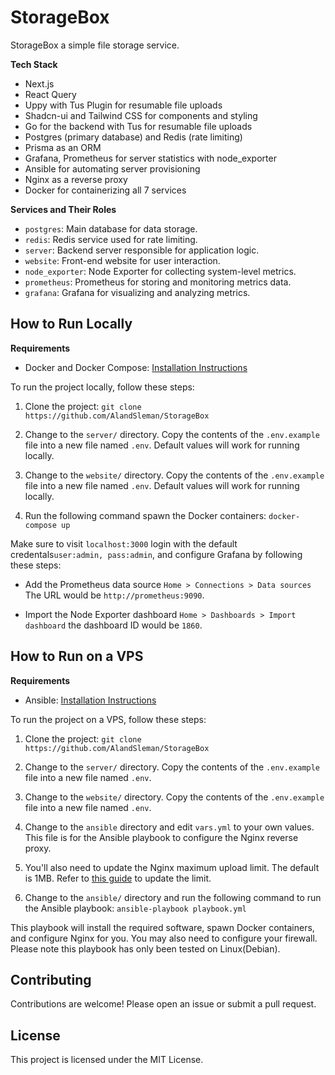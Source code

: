 # StorageBox

StorageBox a simple file storage service.

**Tech Stack**

- Next.js
- React Query
- Uppy with Tus Plugin for resumable file uploads
- Shadcn-ui and Tailwind CSS for components and styling
- Go for the backend with Tus for resumable file uploads
- Postgres (primary database) and Redis (rate limiting)
- Prisma as an ORM
- Grafana, Prometheus for server statistics with node_exporter
- Ansible for automating server provisioning
- Nginx as a reverse proxy
- Docker for containerizing all 7 services

**Services and Their Roles**

- `postgres`: Main database for data storage.
- `redis`: Redis service used for rate limiting.
- `server`: Backend server responsible for application logic.
- `website`: Front-end website for user interaction.
- `node_exporter`: Node Exporter for collecting system-level metrics.
- `prometheus`: Prometheus for storing and monitoring metrics data.
- `grafana`: Grafana for visualizing and analyzing metrics.




## How to Run Locally

**Requirements**

- Docker and Docker Compose: [Installation Instructions](https://docs.docker.com/get-docker/)

To run the project locally, follow these steps:

1. Clone the project: `git clone https://github.com/AlandSleman/StorageBox`

2. Change to the `server/` directory. Copy the contents of the `.env.example` file into a new file named `.env`. Default values will work for running locally.

3. Change to the `website/` directory. Copy the contents of the `.env.example` file into a new file named `.env`. Default values will work for running locally.

4. Run the following command spawn the Docker containers: `docker-compose up`


Make sure to visit `localhost:3000` login with the default credentals`user:admin, pass:admin`, and configure Grafana by following these steps:

- Add the Prometheus data source `Home > Connections > Data sources` The URL would be `http://prometheus:9090`.

- Import the Node Exporter dashboard `Home > Dashboards > Import dashboard` the dashboard ID would be `1860`.

## How to Run on a VPS

**Requirements**

- Ansible: [Installation Instructions](https://docs.ansible.com/ansible/latest/installation_guide/intro_installation.html)

To run the project on a VPS, follow these steps:

1. Clone the project: `git clone https://github.com/AlandSleman/StorageBox`

2. Change to the `server/` directory. Copy the contents of the `.env.example` file into a new file named `.env`.

3. Change to the `website/` directory. Copy the contents of the `.env.example` file into a new file named `.env`.

4. Change to the `ansible` directory and edit `vars.yml` to your own values. This file is for the Ansible playbook to configure the Nginx reverse proxy.

5. You'll also need to update the Nginx maximum upload limit. The default is 1MB. Refer to [this guide](https://stackoverflow.com/questions/26717013/how-to-edit-nginx-conf-to-increase-file-size-upload) to update the limit.

6. Change to the `ansible/` directory and run the following command to run the Ansible playbook: `ansible-playbook playbook.yml`
   
  This playbook will install the required software, spawn Docker containers, and configure Nginx for you. You may also need to configure your firewall. Please note this playbook has only been tested on Linux(Debian).


## Contributing

Contributions are welcome! Please open an issue or submit a pull request.

## License

This project is licensed under the MIT License.


